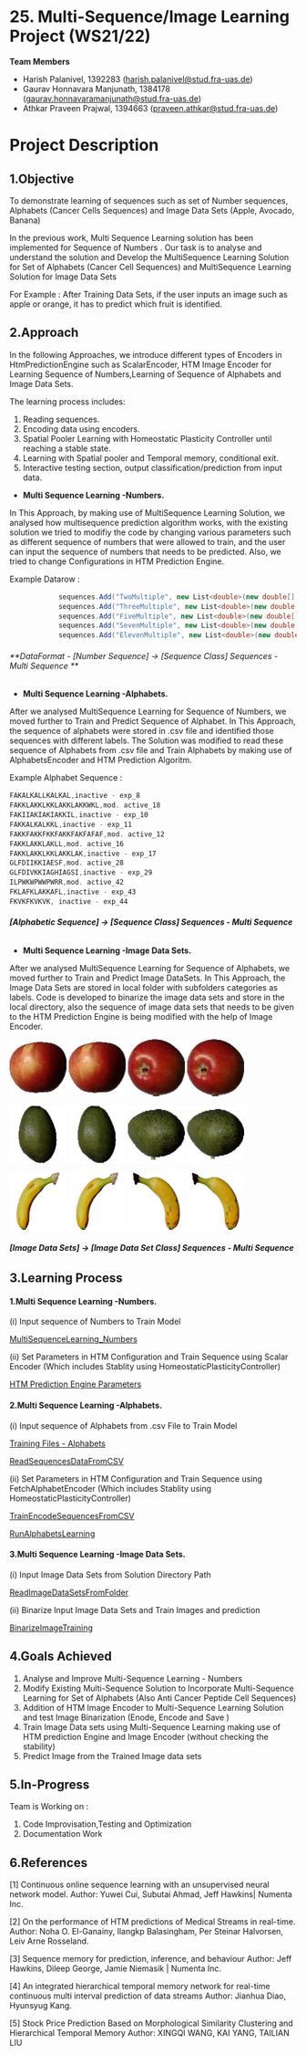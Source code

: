 # 25. Multi-Sequence/Image Learning Project (WS21/22) 


 **Team Members**
- Harish Palanivel, 1392283 (harish.palanivel@stud.fra-uas.de)
- Gaurav Honnavara Manjunath, 1384178 (gaurav.honnavaramanjunath@stud.fra-uas.de)
- Athkar Praveen Prajwal, 1394663 (praveen.athkar@stud.fra-uas.de)




**Project Description**
=============


1.Objective
-------------

To demonstrate learning of sequences such as set of Number sequences, Alphabets (Cancer Cells Sequences) and Image Data Sets (Apple, Avocado, Banana)


In the previous work, Multi Sequence Learning solution has been implemented for Sequence of Numbers . Our task is to analyse and understand the solution and Develop the MultiSequence Learning Solution for Set of Alphabets (Cancer Cell Sequences) and MultiSequence Learning Solution for Image Data Sets

For Example :
After Training Data Sets, if the user inputs an image such as apple or orange, it has to predict which fruit is identified.


2.Approach
-------------

In the following Approaches, we introduce different types of Encoders in HtmPredictionEngine such as ScalarEncoder, HTM Image Encoder  for Learning Sequence of Numbers,Learning of Sequence of Alphabets and Image Data Sets.

The learning process includes: 
1. Reading sequences.
2. Encoding data using encoders.
3. Spatial Pooler Learning with Homeostatic Plasticity Controller until reaching a stable state.
4. Learning with Spatial pooler and Temporal memory, conditional exit.
5. Interactive testing section, output classification/prediction from input data.

- **Multi Sequence Learning -Numbers.**

In This Approach, by making use of MultiSequence Learning Solution, we analysed how multisequence prediction algorithm works, with the existing solution we tried to modifiy the code by changing various parameters such as different sequence of numbers that were allowed to train, and the user can input the sequence of numbers that needs to be predicted.
Also, we tried to change Configurations in HTM Prediction Engine.

Example Datarow :

```csharp
            sequences.Add("TwoMultiple", new List<double>(new double[] { 2.0, 4.0, 6.0, 8.0, 10.0, 12.0, 14.0, 16.0 }));
            sequences.Add("ThreeMultiple", new List<double>(new double[] { 3.0, 6.0, 9.0, 12.0, 15.0, 18.0, 21.0, 24.0 }));
            sequences.Add("FiveMultiple", new List<double>(new double[] { 5.0, 10.0, 15.0, 20.0, 25.0, 30.0, 35.0, 40.0 }));
            sequences.Add("SevenMultiple", new List<double>(new double[] { 7.0, 14.0, 21.0, 28.0, 35.0, 42.0, 49.0 }));
            sequences.Add("ElevenMultiple", new List<double>(new double[] { 11.0, 22.0, 33.0, 44.0 }));
```


###### **DataFormat - [Number Sequence] -> [Sequence Class] Sequences - Multi Sequence **

- **Multi Sequence Learning -Alphabets.**

After we analysed MultiSequence Learning for Sequence of Numbers, we moved further to Train and Predict Sequence of Alphabet.
In This Approach, the sequence of alphabets were stored in .csv file and identified those sequences with different labels. The Solution was modified to read these sequence of Alphabets from .csv file and Train Alphabets by making use of AlphabetsEncoder and HTM Prediction Algoritm.

Example Alphabet Sequence : 

```csharp
FAKALKALLKALKAL,inactive - exp_8
FAKKLAKKLKKLAKKLAKKWKL,mod. active_18
FAKIIAKIAKIAKKIL,inactive - exp_10
FAKKALKALKKL,inactive - exp_11
FAKKFAKKFKKFAKKFAKFAFAF,mod. active_12
FAKKLAKKLAKLL,mod. active_16
FAKKLAKKLKKLAKKLAK,inactive - exp_17
GLFDIIKKIAESF,mod. active_28
GLFDIVKKIAGHIAGSI,inactive - exp_29
ILPWKWPWWPWRR,mod. active_42
FKLAFKLAKKAFL,inactive - exp_43
FKVKFKVKVK, inactive - exp_44
```


###### **[Alphabetic Sequence] -> [Sequence Class] Sequences - Multi Sequence**


- **Multi Sequence Learning -Image Data Sets.**

After we analysed MultiSequence Learning for Sequence of Alphabets, we moved further to Train and Predict Image DataSets.
In This Approach, the Image Data Sets are stored in local folder with subfolders categories as labels.
Code is developed to binarize the image data sets and store in the local directory, also the sequence of image data sets that needs to be given to the HTM Prediction Engine
is being modified with the help of Image Encoder.


![image](https://github.com/harishpalani12/neocortexapi/blob/393f4a9e4bdb6d070322db94eecd0ed9490692cf/source/MySEProject/SimpleMultiSequenceLearning/SimpleMultiSequenceLearning/InputFolder/Apple/Apple_1.jpg)
![image](https://github.com/harishpalani12/neocortexapi/blob/393f4a9e4bdb6d070322db94eecd0ed9490692cf/source/MySEProject/SimpleMultiSequenceLearning/SimpleMultiSequenceLearning/InputFolder/Apple/Apple_2.jpg)
![image](https://github.com/harishpalani12/neocortexapi/blob/393f4a9e4bdb6d070322db94eecd0ed9490692cf/source/MySEProject/SimpleMultiSequenceLearning/SimpleMultiSequenceLearning/InputFolder/Apple/Apple_3.jpg)
![image](https://github.com/harishpalani12/neocortexapi/blob/393f4a9e4bdb6d070322db94eecd0ed9490692cf/source/MySEProject/SimpleMultiSequenceLearning/SimpleMultiSequenceLearning/InputFolder/Apple/Apple_4.jpg)

![image](https://github.com/harishpalani12/neocortexapi/blob/393f4a9e4bdb6d070322db94eecd0ed9490692cf/source/MySEProject/SimpleMultiSequenceLearning/SimpleMultiSequenceLearning/InputFolder/Avocado/Avocado_1.jpg)
![image](https://github.com/harishpalani12/neocortexapi/blob/393f4a9e4bdb6d070322db94eecd0ed9490692cf/source/MySEProject/SimpleMultiSequenceLearning/SimpleMultiSequenceLearning/InputFolder/Avocado/Avocado_2.jpg)
![image](https://github.com/harishpalani12/neocortexapi/blob/393f4a9e4bdb6d070322db94eecd0ed9490692cf/source/MySEProject/SimpleMultiSequenceLearning/SimpleMultiSequenceLearning/InputFolder/Avocado/Avocado_3.jpg)
![image](https://github.com/harishpalani12/neocortexapi/blob/393f4a9e4bdb6d070322db94eecd0ed9490692cf/source/MySEProject/SimpleMultiSequenceLearning/SimpleMultiSequenceLearning/InputFolder/Avocado/Avocado_4.jpg)

![image](https://github.com/harishpalani12/neocortexapi/blob/393f4a9e4bdb6d070322db94eecd0ed9490692cf/source/MySEProject/SimpleMultiSequenceLearning/SimpleMultiSequenceLearning/InputFolder/Banana/Banana_1.jpg)
![image](https://github.com/harishpalani12/neocortexapi/blob/393f4a9e4bdb6d070322db94eecd0ed9490692cf/source/MySEProject/SimpleMultiSequenceLearning/SimpleMultiSequenceLearning/InputFolder/Banana/Banana_2.jpg)
![image](https://github.com/harishpalani12/neocortexapi/blob/393f4a9e4bdb6d070322db94eecd0ed9490692cf/source/MySEProject/SimpleMultiSequenceLearning/SimpleMultiSequenceLearning/InputFolder/Banana/Banana_3.jpg)
![image](https://github.com/harishpalani12/neocortexapi/blob/393f4a9e4bdb6d070322db94eecd0ed9490692cf/source/MySEProject/SimpleMultiSequenceLearning/SimpleMultiSequenceLearning/InputFolder/Banana/Banana_4.jpg)



###### **[Image Data Sets] -> [Image Data Set Class] Sequences - Multi Sequence**


 3.Learning Process
-------------

#### 1.Multi Sequence Learning -Numbers.

(i) Input sequence of Numbers to Train Model

[MultiSequenceLearning_Numbers](https://github.com/harishpalani12/neocortexapi/blob/393f4a9e4bdb6d070322db94eecd0ed9490692cf/source/MySEProject/SimpleMultiSequenceLearning/SimpleMultiSequenceLearning/HelperMethod_Numbers.cs#L41-L45)


(ii) Set Parameters in HTM Configuration and Train Sequence using Scalar Encoder (Which includes Stablity using HomeostaticPlasticityController)

[HTM Prediction Engine Parameters](https://github.com/harishpalani12/neocortexapi/blob/393f4a9e4bdb6d070322db94eecd0ed9490692cf/source/MySEProject/SimpleMultiSequenceLearning/SimpleMultiSequenceLearning/MultisequenceLearning.cs#L29-L60)


#### 2.Multi Sequence Learning -Alphabets.

(i) Input sequence of Alphabets from .csv File to Train Model

[Training Files - Alphabets](https://github.com/harishpalani12/neocortexapi/blob/393f4a9e4bdb6d070322db94eecd0ed9490692cf/source/MySEProject/SimpleMultiSequenceLearning/SimpleMultiSequenceLearning/TrainingFiles/TrainingFile.csv)


[ReadSequencesDataFromCSV](https://github.com/harishpalani12/neocortexapi/blob/393f4a9e4bdb6d070322db94eecd0ed9490692cf/source/MySEProject/SimpleMultiSequenceLearning/SimpleMultiSequenceLearning/HelperMethod_Alphabets.cs#L40-L80)


(ii) Set Parameters in HTM Configuration and Train Sequence using FetchAlphabetEncoder (Which includes Stablity using HomeostaticPlasticityController)

[TrainEncodeSequencesFromCSV](https://github.com/harishpalani12/neocortexapi/blob/393f4a9e4bdb6d070322db94eecd0ed9490692cf/source/MySEProject/SimpleMultiSequenceLearning/SimpleMultiSequenceLearning/HelperMethod_Alphabets.cs#L88-L120)

[RunAlphabetsLearning](https://github.com/harishpalani12/neocortexapi/blob/393f4a9e4bdb6d070322db94eecd0ed9490692cf/source/MySEProject/SimpleMultiSequenceLearning/SimpleMultiSequenceLearning/MultisequenceLearning.cs#L378-L642)


#### 3.Multi Sequence Learning -Image Data Sets.

(i) Input Image Data Sets from Solution Directory Path  

[ReadImageDataSetsFromFolder](https://github.com/harishpalani12/neocortexapi/blob/393f4a9e4bdb6d070322db94eecd0ed9490692cf/source/MySEProject/SimpleMultiSequenceLearning/SimpleMultiSequenceLearning/HelperMethod_Images.cs#L40-L58)


(ii) Binarize Input Image Data Sets and Train Images and prediction 

[BinarizeImageTraining](https://github.com/harishpalani12/neocortexapi/blob/393f4a9e4bdb6d070322db94eecd0ed9490692cf/source/MySEProject/SimpleMultiSequenceLearning/SimpleMultiSequenceLearning/HelperMethod_Images.cs#L60-L108)



 4.Goals Achieved
-------------

1. Analyse and Improve Multi-Sequence Learning - Numbers
2. Modify Existing Multi-Sequence Solution to Incorporate Multi-Sequence Learning for Set of Alphabets (Also Anti Cancer Peptide Cell Sequences)
3. Addition of HTM Image Encoder to Multi-Sequence Learning Solution and test Image Binarization (Enode, Encode and Save )
4. Train Image Data sets using Multi-Sequence Learning making use of HTM prediction Engine and Image Encoder (without checking the stability)
5. Predict Image from the Trained Image data sets 


 5.In-Progress
-------------

 Team is Working on :
 

1. Code Improvisation,Testing and Optimization 
2. Documentation Work


6.References
-------------


[1] Continuous online sequence learning with an unsupervised neural network model. Author: Yuwei Cui, Subutai Ahmad, Jeff Hawkins| Numenta Inc.

[2] On the performance of HTM predictions of Medical Streams in real-time. Author: Noha O. El-Ganainy, Ilangkp Balasingham, Per Steinar Halvorsen, Leiv Arne Rosseland.

[3] Sequence memory for prediction, inference, and behaviour Author: Jeff Hawkins, Dileep George, Jamie Niemasik | Numenta Inc.

[4] An integrated hierarchical temporal memory network for real-time continuous multi interval prediction of data streams Author: Jianhua Diao, Hyunsyug Kang.

[5] Stock Price Prediction Based on Morphological Similarity Clustering and Hierarchical Temporal Memory Author: XINGQI WANG, KAI YANG, TAILIAN LIU
